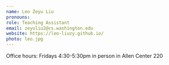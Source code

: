 ```yaml
---
name: Leo Zeyu Liu
pronouns: 
role: Teaching Assistant
email: zeyuliu2@cs.washington.edu
website: https://leo-liuzy.github.io/
photo: leo.jpg
---
```


Office hours: Fridays 4:30-5:30pm in person in Allen Center 220

[comment]: <> (<a href="https://washington.zoom.us/my/nlpleo">Zoom</a>)